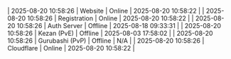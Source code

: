 | 2025-08-20 10:58:26 | Website | Online | 2025-08-20 10:58:22 |
| 2025-08-20 10:58:26 | Registration | Online | 2025-08-20 10:58:22 |
| 2025-08-20 10:58:26 | Auth Server | Offline | 2025-08-18 09:33:31 |
| 2025-08-20 10:58:26 | Kezan (PvE) | Offline | 2025-08-03 17:58:02 |
| 2025-08-20 10:58:26 | Gurubashi (PvP) | Offline | N/A |
| 2025-08-20 10:58:26 | Cloudflare | Online | 2025-08-20 10:58:22 |
